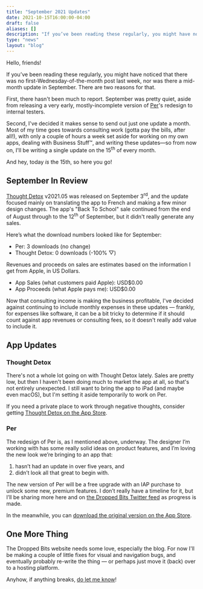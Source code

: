 ```yaml
---
title: "September 2021 Updates"
date: 2021-10-15T16:00:00-04:00
draft: false
aliases: []
description: "If you’ve been reading these regularly, you might have noticed that there was no first-Wednesday-of-the-month post last week, nor was there a mid-month update in September. There are two reasons for that."
type: "news"
layout: "blog"
---
```


Hello, friends!

If you’ve been reading these regularly, you might have noticed that there was no first-Wednesday-of-the-month post last week, nor was there a mid-month update in September. There are two reasons for that.

First, there hasn't been much to report. September was pretty quiet, aside from releasing a very early, mostly-incomplete version of [Per][per]'s redesign to internal testers.

Second, I've decided it makes sense to send out just one update a month. Most of my time goes towards consulting work (gotta pay the bills, after all!), with only a couple of hours a week set aside for working on my own apps, dealing with Business Stuff&trade;, and writing these updates—so from now on, I'll be writing a single update on the 15<sup>th</sup> of every month.

And hey, today _is_ the 15th, so here you go!

## September In Review

[Thought Detox][tdsite] v2021.05 was released on September 3<sup>rd</sup>, and the update focused mainly on translating the app to French and making a few minor design changes. The app's "Back To School" sale continued from the end of August through to the 12<sup>th</sup> of September, but it didn't really generate any sales.

Here’s what the download numbers looked like for September:

- Per: 3 downloads (no change)
- Thought Detox: 0 downloads (-100% ▽)

Revenues and proceeds on sales are estimates based on the information I get from Apple, in US Dollars.

- App Sales (what customers paid Apple): USD$0.00
- App Proceeds (what Apple pays me): USD$0.00

Now that consulting income is making the business profitable, I've decided against continuing to include monthly expenses in these updates — frankly, for expenses like software, it can be a bit tricky to determine if it should count against app revenues or consulting fees, so it doesn't really add value to include it.

## App Updates

### Thought Detox

There's not a whole lot going on with Thought Detox lately. Sales are pretty low, but then I haven't been doing much to market the app at all, so that's not entirely unexpected. I still want to bring the app to iPad (and maybe even macOS), but I'm setting it aside temporarily to work on Per.

If you need a private place to work through negative thoughts, consider getting [Thought Detox on the App Store][tdappstore].

### Per

The redesign of Per is, as I mentioned above, underway. The designer I’m working with has some really solid ideas on product features, and I’m loving the new look we’re bringing to an app that:

1. hasn’t had an update in over five years, and
2. didn’t look all that great to begin with.

The new version of Per will be a free upgrade with an IAP purchase to unlock some new, premium features. I don’t really have a timeline for it, but I’ll be sharing more here and on [the Dropped Bits Twitter feed][dbtwitter] as progress is made.

In the meanwhile, you can [download the original version on the App Store][perappstore].

## One More Thing

The Dropped Bits website needs some love, especially the blog. For now I'll be making a couple of little fixes for visual and navigation bugs, and eventually probably re-write the thing — or perhaps just move it (back) over to a hosting platform.

Anyhow, if anything breaks, [do let me know][mailto]!

<!--references-->
[per]: https://droppedbits.com/per?utm_campaign=202110update&utm_source=dbblog&utm_medium=referral
[perappstore]: https://apps.apple.com/app/apple-store/id922693504?pt=973725&ct=dbblog&mt=8
[tdsite]: https://thoughtdetox.app?utm_campaign=202110update&utm_source=dbblog&utm_medium=referral
[tdappstore]: https://apps.apple.com/app/apple-store/id1534491093?pt=973725&ct=dbblog&mt=8
[dbtwitter]: https://twitter.com/DroppedBitsHQ
[mailto]: mailto:contact@droppedbits.com